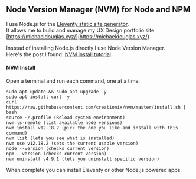 ## Node Version Manager (NVM) for Node and NPM
I use Node.js for the [Eleventy static site generator](https://www.11ty.dev/).<br /> 
It allows me to build and manage my UX Design portfolio site [https://michaeldouglas.xyz/](https://michaeldouglas.xyz/)

Instead of installing Node.js directly I use Node Version Manager. <br />
Here's the post I found: [NVM install tutorial](https://tecadmin.net/install-nodejs-with-nvm/)

#### NVM Install
Open a terminal and run each command, one at a time.

```shell
sudo apt update && sudo apt upgrade -y
sudo apt install curl -y
curl https://raw.githubusercontent.com/creationix/nvm/master/install.sh | bash
source ~/.profile (Reload system environment)
nvm ls-remote (list available node versions)
nvm install v12.18.2 (pick the one you like and install with this command)
nvm list (lets you see what is installed)
nvm use v12.18.2 (sets the current usable version)
node --version (checks current version)
npm --version (checks current version)
nvm uninstall v4.9.1 (lets you uninstall specific version)
```
When complete you can install Eleventy or other Node.js powered apps.